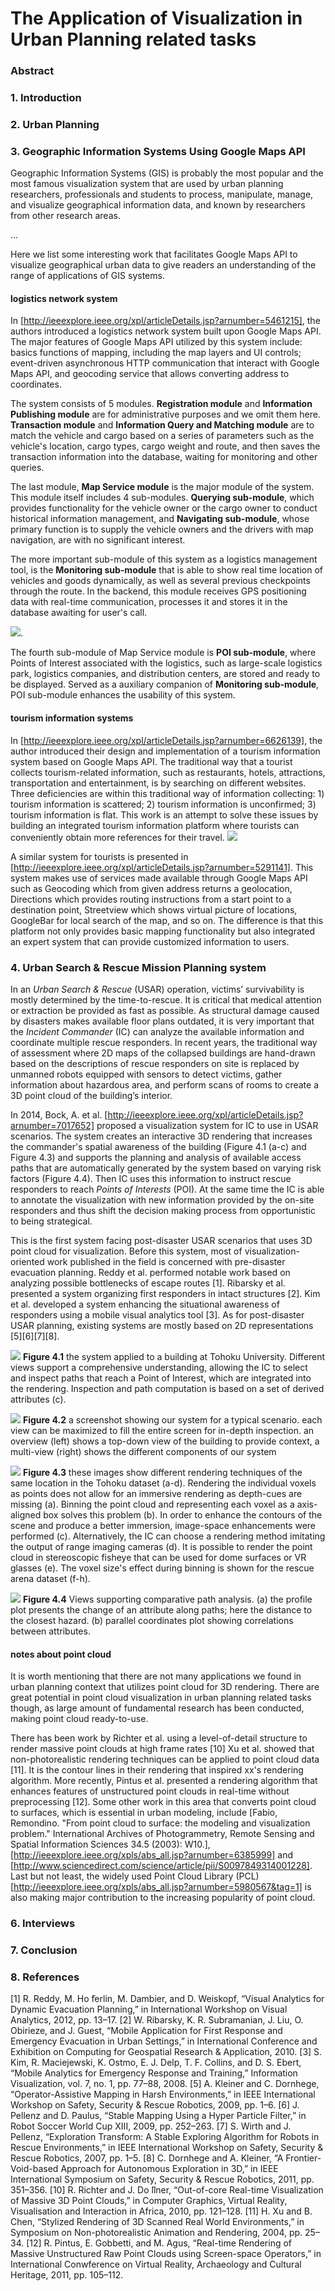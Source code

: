 # The Application of Visualization in Urban Planning related tasks

### Abstract

### 1. Introduction

### 2. Urban Planning

### 3. Geographic Information Systems Using Google Maps API
Geographic Information Systems (GIS) is probably the most popular and the most famous visualization system that are used by urban planning researchers, professionals and students to process, manipulate, manage, and visualize geographical information data, and known by researchers from other research areas.

...

Here we list some interesting work that facilitates Google Maps API to visualize geographical urban data to give readers an understanding of the range of applications of GIS systems.

#### logistics network system
In [http://ieeexplore.ieee.org/xpl/articleDetails.jsp?arnumber=5461215], the authors introduced a logistics network system built upon Google Maps API. The major features of Google Maps API utilized by this system include: basics functions of mapping, including the map layers and UI controls; event-driven asynchronous HTTP communication that interact with Google Maps API, and geocoding service that allows converting address to coordinates.

The system consists of 5 modules. **Registration module** and **Information Publishing module** are for administrative purposes and we omit them here. **Transaction module** and **Information Query and Matching module** are to match the vehicle and cargo based on a series of parameters such as the vehicle's location, cargo types, cargo weight and route, and then saves the transaction information into the database, waiting for monitoring and other queries.

The last module, **Map Service module** is the major module of the system. This module itself includes 4 sub-modules. **Querying sub-module**, which provides functionality for the vehicle owner or the cargo owner to conduct historical information management, and **Navigating sub-module**, whose primary function is to supply the vehicle owners and the drivers with map navigation, are with no significant interest.

The more important sub-module of this system as a logistics management tool, is the **Monitoring sub-module** that is able to show real time location of vehicles and goods dynamically, as well as several previous checkpoints through the route. In the backend, this module receives GPS positioning data with real-time communication, processes it and stores it in the database awaiting for user's call.

![](http://ieeexplore.ieee.org/ielx5/5455877/5461034/5461215/html/img/5461215-fig-7-large.gif).

The fourth sub-module of Map Service module is **POI sub-module**, where Points of Interest associated with the logistics, such as large-scale logistics park, logistics companies, and distribution centers, are stored and ready to be displayed. Served as a auxiliary companion of **Monitoring sub-module**, POI sub-module enhances the usability of this system.

#### tourism information systems
In [http://ieeexplore.ieee.org/xpl/articleDetails.jsp?arnumber=6626139], the author introduced their design and implementation of a tourism information system based on Google Maps API. The traditional way that a tourist collects tourism-related information, such as restaurants, hotels, attractions, transportation and entertainment, is by searching on different websites. Three deficiencies are within this traditional way of information collecting: 1) tourism information is scattered; 2) tourism information is unconfirmed; 3) tourism information is flat. This work is an attempt to solve these issues by building an integrated tourism information platform where tourists can conveniently obtain more references for their travel.
![](http://ieeexplore.ieee.org/ielx7/6601058/6626018/6626139/html/img/6626139-fig-2-large.gif)

A similar system for tourists is presented in [http://ieeexplore.ieee.org/xpl/articleDetails.jsp?arnumber=5291141]. This system makes use of services made available through Google Maps API such as Geocoding which from given address returns a geolocation, Directions which provides routing instructions from a start point to a destination point, Streetview which shows virtual picture of locations, GoogleBar for local search of the map, and so on. The difference is that this platform not only provides basic mapping functionality but also integrated an expert system that can provide customized information to users.

### 4. Urban Search & Rescue Mission Planning system
In an *Urban Search & Rescue* (USAR) operation, victims’ survivability is mostly determined by the time-to-rescue. It is critical that medical attention or extraction be provided as fast as possible. As structural damage caused by disasters makes available floor plans outdated, it is very important that the *Incident Commander* (IC) can analyze the available information and coordinate multiple rescue responders. In recent years, the traditional way of assessment where 2D maps of the collapsed buildings are hand-drawn based on the descriptions of rescue responders on site is replaced by unmanned robots equipped with sensors to detect victims, gather information about hazardous area, and perform scans of rooms to create a 3D point cloud of the building’s interior.

In 2014, Bock, A. et al. [http://ieeexplore.ieee.org/xpl/articleDetails.jsp?arnumber=7017652] proposed a visualization system for IC to use in USAR scenarios. The system creates an interactive 3D rendering that increases the commander's spatial awareness of the building (Figure 4.1 (a-c) and Figure 4.3) and supports the planning and analysis of available access paths that are automatically generated by the system based on varying risk factors (Figure 4.4). Then IC uses this information to instruct rescue responders to reach *Points of Interests* (POI). At the same time the IC is able to annotate the visualization with new information provided by the on-site responders and thus shift the decision making process from opportunistic to being strategical.

This is the first system facing post-disaster USAR scenarios that uses 3D point cloud for visualization. Before this system, most of visualization-oriented work published in the field is concerned with pre-disaster evacuation planning. Reddy et al. performed notable work based on analyzing possible bottlenecks of escape routes [1]. Ribarsky et al. presented a system organizing first responders in intact structures [2]. Kim et al. developed a system enhancing the situational awareness of responders using a mobile visual analytics tool [3]. As for post-disaster USAR planning, existing systems are mostly based on 2D representations [5][6][7][8].

![](http://ieeexplore.ieee.org/ielx7/7002491/7017643/7017652/html/img/7017652-fig-1-hires.gif)
**Figure 4.1** the system applied to a building at Tohoku University. Different views support a comprehensive understanding, allowing the IC to select and inspect paths that reach a Point of Interest, which are integrated into the rendering. Inspection and path computation is based on a set of derived attributes (c).

![](http://ieeexplore.ieee.org/ielx7/7002491/7017643/7017652/html/img/7017652-fig-2-hires.gif)
**Figure 4.2** a screenshot showing our system for a typical scenario. each view can be maximized to fill the entire screen for in-depth inspection. an overview (left) shows a top-down view of the building to provide context, a multi-view (right) shows the different components of our system

![](http://ieeexplore.ieee.org/ielx7/7002491/7017643/7017652/html/img/7017652-fig-3-hires.gif)
**Figure 4.3** these images show different rendering techniques of the same location in the Tohoku dataset (a-d). Rendering the individual voxels as points does not allow for an immersive rendering as depth-cues are missing (a). Binning the point cloud and representing each voxel as a axis-aligned box solves this problem (b). In order to enhance the contours of the scene and produce a better immersion, image-space enhancements were performed (c). Alternatively, the IC can choose a rendering method imitating the output of range imaging cameras (d). It is possible to render the point cloud in stereoscopic fisheye that can be used for dome surfaces or VR glasses (e). The voxel size's effect during binning is shown for the rescue arena dataset (f-h).

![](http://ieeexplore.ieee.org/ielx7/7002491/7017643/7017652/html/img/7017652-fig-4-large.gif)
**Figure 4.4** Views supporting comparative path analysis. (a) the profile plot presents the change of an attribute along paths; here the distance to the closest hazard. (b) parallel coordinates plot showing correlations between attributes.

#### notes about point cloud
It is worth mentioning that there are not many applications we found in urban planning context that utilizes point cloud for 3D rendering. There are great potential in point cloud visualization in urban planning related tasks though, as large amount of fundamental research has been conducted, making point cloud ready-to-use.

There has been work by Richter et al. using a level-of-detail structure to render massive point clouds at high frame rates [10]
Xu et al. showed that non-photorealistic rendering techniques can be applied to point cloud data [11]. It is the contour lines in their rendering that inspired xx's rendering algorithm.
More recently, Pintus et al. presented a rendering algorithm that enhances features of unstructured point clouds in real-time without preprocessing [12].
Some other work in this area that converts point cloud to surfaces, which is essential in urban modeling, include [Fabio, Remondino. "From point cloud to surface: the modeling and visualization problem." International Archives of Photogrammetry, Remote Sensing and Spatial Information Sciences 34.5 (2003): W10.], [http://ieeexplore.ieee.org/xpls/abs_all.jsp?arnumber=6385999] and [http://www.sciencedirect.com/science/article/pii/S0097849314001228].
Last but not least, the widely used Point Cloud Library (PCL) [http://ieeexplore.ieee.org/xpls/abs_all.jsp?arnumber=5980567&tag=1] is also making major contribution to the increasing popularity of point cloud.

### 6. Interviews

### 7. Conclusion

### 8. References
[1] R. Reddy, M. Ho ̈ferlin, M. Dambier, and D. Weiskopf, “Visual Analytics for Dynamic Evacuation Planning,” in International Workshop on Visual Analytics, 2012, pp. 13–17.
[2] W. Ribarsky, K. R. Subramanian, J. Liu, O. Obirieze, and J. Guest, “Mobile Application for First Response and Emergency Evacuation in Urban Settings,” in International Conference and Exhibition on Computing for Geospatial Research & Application, 2010.
[3] S. Kim, R. Maciejewski, K. Ostmo, E. J. Delp, T. F. Collins, and D. S. Ebert, “Mobile Analytics for Emergency Response and Training,” Information Visualization, vol. 7, no. 1, pp. 77–88, 2008.
[5] A. Kleiner and C. Dornhege, “Operator-Assistive Mapping in Harsh Environments,” in IEEE International Workshop on Safety, Security & Rescue Robotics, 2009, pp. 1–6.
[6] J. Pellenz and D. Paulus, “Stable Mapping Using a Hyper Particle Filter,” in Robot Soccer World Cup XIII, 2009, pp. 252–263.
[7] S. Wirth and J. Pellenz, “Exploration Transform: A Stable Exploring Algorithm for Robots in Rescue Environments,” in IEEE International Workshop on Safety, Security & Rescue Robotics, 2007, pp. 1–5.
[8] C. Dornhege and A. Kleiner, “A Frontier-Void-based Approach for Autonomous Exploration in 3D,” in IEEE International Symposium on Safety, Security & Rescue Robotics, 2011, pp. 351–356.
[10] R. Richter and J. Do ̈llner, “Out-of-core Real-time Visualization of Massive 3D Point Clouds,” in Computer Graphics, Virtual Reality, Visualisation and Interaction in Africa, 2010, pp. 121–128.
[11] H. Xu and B. Chen, “Stylized Rendering of 3D Scanned Real World Environments,” in Symposium on Non-photorealistic Animation and Rendering, 2004, pp. 25–34.
[12] R. Pintus, E. Gobbetti, and M. Agus, “Real-time Rendering of Massive Unstructured Raw Point Clouds using Screen-space Operators,” in International Conwference on Virtual Reality, Archaeology and Cultural Heritage, 2011, pp. 105–112.

